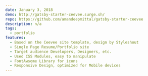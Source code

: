 ```yaml
---
date: January 3, 2018
demo: http://gatsby-starter-ceevee.surge.sh/
repo: https://github.com/amandeepmittal/gatsby-starter-ceevee
description: n/a
tags:
  - portfolio
features:
  - Based on the Ceevee site template, design by Styleshout
  - Single Page Resume/Portfolio site
  - Target audience Developers, Designers, etc.
  - Used CSS Modules, easy to manipulate
  - FontAwsome Library for icons
  - Responsive Design, optimized for Mobile devices
---
```

